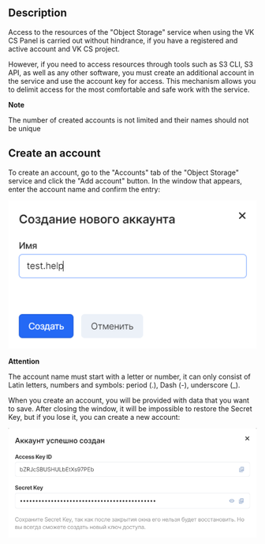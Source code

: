 ## Description

Access to the resources of the "Object Storage" service when using the VK CS Panel is carried out without hindrance, if you have a registered and active account and VK CS project.

However, if you need to access resources through tools such as S3 CLI, S3 API, as well as any other software, you must create an additional account in the service and use the account key for access. This mechanism allows you to delimit access for the most comfortable and safe work with the service.

**Note**

The number of created accounts is not limited and their names should not be unique

## Create an account

To create an account, go to the "Accounts" tab of the "Object Storage" service and click the "Add account" button. In the window that appears, enter the account name and confirm the entry:

![](./assets/1598049090195-1598049090195.png)

**Attention**

The account name must start with a letter or number, it can only consist of Latin letters, numbers and symbols: period (.), Dash (-), underscore (\_).

When you create an account, you will be provided with data that you want to save. After closing the window, it will be impossible to restore the Secret Key, but if you lose it, you can create a new account:

![](./assets/1598049339432-1598049339432.png)
